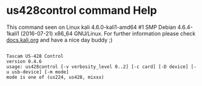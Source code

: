 # us428control command Help
 
 This command seen on Linux kali 4.6.0-kali1-amd64 #1 SMP Debian 4.6.4-1kali1 (2016-07-21) x86_64 GNU/Linux. For further information please check [docs.kali.org](docs.kali.org) and have a nice day buddy ;) 

~~~

Tascam US-428 Control
version 0.4.6
usage: us428control [-v verbosity_level 0..2] [-c card] [-D device] [-u usb-device] [-m mode]
mode is one of (us224, us428, mixxx)

~~~

